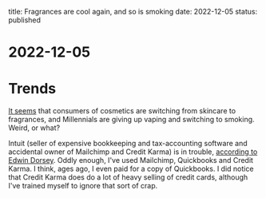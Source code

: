 title: Fragrances are cool again, and so is smoking
date: 2022-12-05
status: published

# 2022-12-05
# Trends
[It seems](https://www.fabricatedknowledge.com/p/trend-watch-edition-1?utm_source=substack&utm_medium=email) that consumers of cosmetics are switching from skincare to fragrances, 
and Millennials are giving up vaping and switching to smoking. Weird, or what?

Intuit (seller of expensive bookkeeping and tax-accounting software and accidental owner of Mailchimp and Credit Karma) is in trouble, [according to Edwin Dorsey](https://thebearcave.substack.com/p/problems-at-intuit-intu).
Oddly enough, I've used Mailchimp, Quickbooks and Credit Karma. I think, ages ago, I even paid for a copy of Quickbooks. I did notice that Credit Karma does do a lot of heavy selling of credit cards, although I've trained myself to ignore that sort of crap.

